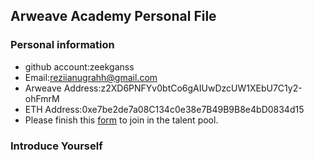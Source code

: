 ## Arweave Academy Personal File

### Personal information

- github account:zeekganss
- Email:reziianugrahh@gmail.com
- Arweave Address:z2XD6PNFYv0btCo6gAIUwDzcUW1XEbU7C1y2-ohFmrM
- ETH Address:0xe7be2de7a08C134c0e38e7B49B9B8e4bD0834d15
- Please finish this [form](https://docs.google.com/forms/d/e/1FAIpQLSfWA5fIIcBgmRppm3jNz5vmf9Mai_QMVil-2pO4r7YKn_Zhtw/viewform?usp=sf_link) to join in the talent pool.

### Introduce Yourself
